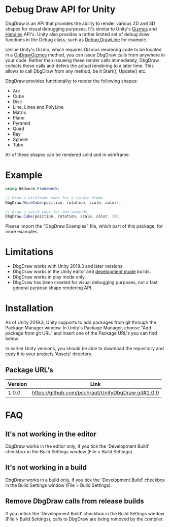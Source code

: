 # Debug Draw API for Unity

DbgDraw is an API that provides the ability to render various 2D and 3D shapes for visual debugging purposes. It's similar to Unity's [Gizmos](https://docs.unity3d.com/ScriptReference/Gizmos.html) and [Handles](https://docs.unity3d.com/ScriptReference/Handles.html) API's. Unity also provides a rather limited set of debug draw functions in the Debug class, such as [Debug.DrawLine](https://docs.unity3d.com/ScriptReference/Debug.DrawLine.html) for example.

Unline Unity's Gizmo, which requires Gizmos rendering code to be located in a [OnDrawGizmos](https://docs.unity3d.com/ScriptReference/MonoBehaviour.OnDrawGizmos.html) method, you can issue DbgDraw calls from anywhere in your code. Rather than issueing these render calls immediately, DbgDraw collects those calls and defers the actual rendering to a later time. This allows to call DbgDraw from any method, be it Start(), Update() etc.

DbgDraw provides functionality to render the following shapes:
* Arc
* Cube
* Disc
* Line, Lines and PolyLine
* Matrix
* Plane
* Pyramid
* Quad
* Ray
* Sphere
* Tube

All of these shapes can be rendered solid and in wireframe.


# Example

```csharp
using Oddworm.Framework;

// Draw a wireframe cube for a single frame
DbgDraw.WireCube(position, rotation, scale, color); 

// Draw a solid cube for ten seconds
DbgDraw.Cube(position, rotation, scale, color, 10);
```
Please import the "DbgDraw Examples" file, which part of this package, for more examples.


# Limitations

* DbgDraw works with Unity 2018.3 and later versions.
* DbgDraw works in the Unity editor and [development mode](https://docs.unity3d.com/Manual/BuildSettings.html) builds. 
* DbgDraw works in play mode only.
* DbgDraw has been created for visual debugging purposes, not a fast general purpose shape rendering API.


# Installation

As of Unity 2019.3, Unity supports to add packages from git through the Package Manager window. In Unity's Package Manager, choose "Add package from git URL" and insert one of the Package URL's you can find below.

In earlier Unity versions, you should be able to download the repository and copy it to your projects 'Assets' directory.

## Package URL's

| Version  |     Link      |
|----------|:-------------:|
| 1.0.0 | https://github.com/pschraut/UnityDbgDraw.git#1.0.0 |



# FAQ

## It's not working in the editor

DbgDraw works in the editor only, if you tick the 'Development Build' checkbox in the Build Settings window (File > Build Settings).

## It's not working in a build

DbgDraw works in a build only, if you tick the 'Development Build' checkbox in the Build Settings window (File > Build Settings).

## Remove DbgDraw calls from release builds

If you untick the 'Development Build' checkbox in the Build Settings window (File > Build Settings), calls to DbgDraw are being removed by the compiler.

